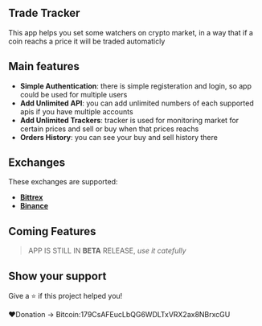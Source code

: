 ## Trade Tracker
This app helps you set some watchers on crypto market, in a way that if a coin reachs a price it will be traded automaticly

## Main features
* __Simple Authentication__: there is simple registeration and login, so app could be used for multiple users
* __Add Unlimited API__: you can add unlimited numbers of each supported apis if you have multiple accounts
* __Add Unlimited Trackers__: tracker is used for monitoring market for certain prices and sell or buy when that prices reachs
* __Orders History__: you can see your buy and sell history there

## Exchanges
These exchanges are supported:
* __[Bittrex](https://bittrex.com/)__
* __[Binance](https://www.binance.com/)__

## Coming Features
> APP IS STILL IN __BETA__ RELEASE, _use it catefully_

## Show your support
Give a ⭐️ if this project helped you!

❤️Donation -> Bitcoin:179CsAFEucLbQG6WDLTxVRX2ax8NBrxcGU
